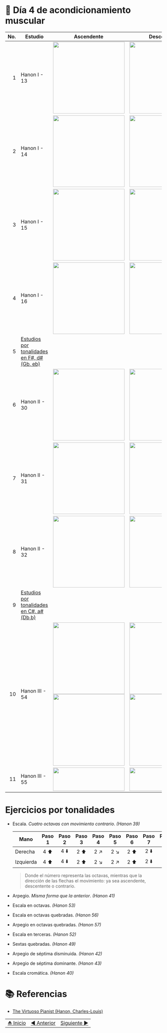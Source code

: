 # :musical_keyboard: Día 4 de acondicionamiento muscular

| No. | Estudio |  Ascendente | Descendente | Final |
| --: | -- | :--: | :--: | :--: |
| 1 | Hanon I - 13 | <img src="../img/hanon/libro-1/hanon-13-01.png"  width="230" height="auto"> | <img src="../img/hanon/libro-1/hanon-13-02.png" width="230" height="auto" > | <img src="../img/hanon/libro-1/hanon-13-03.png"  width="230" height="auto" > | 
| 2 | Hanon I - 14 | <img src="../img/hanon/libro-1/hanon-14-01.png"  width="230" height="auto"> | <img src="../img/hanon/libro-1/hanon-14-02.png" width="230" height="auto" > | <img src="../img/hanon/libro-1/hanon-14-03.png"  width="230" height="auto" > | 
| 3 | Hanon I - 15 | <img src="../img/hanon/libro-1/hanon-15-01.png"  width="230" height="auto"> | <img src="../img/hanon/libro-1/hanon-15-02.png" width="230" height="auto" > | <img src="../img/hanon/libro-1/hanon-15-03.png"  width="230" height="auto" > | 
| 4 | Hanon I - 16 | <img src="../img/hanon/libro-1/hanon-16-01.png"  width="230" height="auto"> | <img src="../img/hanon/libro-1/hanon-16-02.png" width="230" height="auto" > | <img src="../img/hanon/libro-1/hanon-16-03.png"  width="230" height="auto" > | 
| 5 | [Estudios por tonalidades en F#, d# \(Gb, eb\)](#ejercicios-por-tonalidades) |  | | | 
| 6 | Hanon II - 30 | <img src="../img/hanon/libro-2/hanon-02-30-01.png"  width="230" height="auto"> | <img src="../img/hanon/libro-2/hanon-02-30-02.png" width="230" height="auto" > | <img src="../img/hanon/libro-2/hanon-02-30-03.png"  width="230" height="auto"> | 
| 7 | Hanon II - 31 | <img src="../img/hanon/libro-2/hanon-02-31-01.png"  width="230" height="auto"> | <img src="../img/hanon/libro-2/hanon-02-31-02.png" width="230" height="auto" > | <img src="../img/hanon/libro-2/hanon-02-31-03.png"  width="230" height="auto"> | 
| 8 | Hanon II - 32 | <img src="../img/hanon/libro-2/hanon-02-32-01.png"  width="230" height="auto"> | <img src="../img/hanon/libro-2/hanon-02-32-02.png" width="230" height="auto" > | <img src="../img/hanon/libro-2/hanon-02-32-03.png"  width="230" height="auto"> | 
| 9 | [Estudios por tonalidades en C#, a# \(Db,b\)](#ejercicios-por-tonalidades) |  | | | 
| 10 | Hanon III - 54 | <img src="../img/hanon/libro-3/hanon-03-54-01.png"  width="230" height="auto"></br><img src="../img/hanon/libro-3/hanon-03-54-04.png"  width="230" height="auto">| <img src="../img/hanon/libro-3/hanon-03-54-05.png"  width="230" height="auto"></br><img src="../img/hanon/libro-3/hanon-03-54-01.png"  width="230" height="auto"> | <img src="../img/hanon/libro-3/hanon-03-54-03.png"  width="230" height="auto"></br><img src="../img/hanon/libro-3/hanon-03-54-06.png"  width="230" height="auto"> |
| 11 | Hanon III - 55 | <img src="../img/hanon/libro-3/hanon-03-55-01.png" width="230" height="75">| <img src="../img/hanon/libro-3/hanon-03-55-02.png"  width="230" height="75"> | <img src="../img/hanon/libro-3/hanon-03-55-03.png" width="230" height="75"> |

# Ejercicios por tonalidades 

- Escala. *Cuatro octavas con movimiento contrario*. *(Hanon 39)*
    
    |Mano| Paso 1 | Paso 2 | Paso 3 | Paso 4 | Paso 5 | Paso 6 | Paso 7 | Paso 8 | Paso 9 | Paso 10 |
    |--|:--:|:--:|:--:|:--:|:--:|:--:|:--:|:--:|:--:|:--:|
    |Derecha  | 4 :arrow_up: | 4 :arrow_down: | 2 :arrow_up: | 2 :arrow_upper_right: | 2 :arrow_lower_right: | 2 :arrow_up: | 2 :arrow_down: | 2 :arrow_upper_right: | 2 :arrow_lower_right: | 2 :arrow_down: |
    |Izquierda| 4 :arrow_up: | 4 :arrow_down: | 2 :arrow_up: | 2 :arrow_lower_right: | 2 :arrow_upper_right: | 2 :arrow_up: | 2 :arrow_down: | 2 :arrow_lower_right: | 2 :arrow_upper_right: | 2 :arrow_down: |

    > Donde el número representa las octavas, mientras que la dirección de las flechas el movimiento: ya sea ascendente, descentente o contrario.

- Arpegio. *Misma forma que la anterior*. *(Hanon 41)*
- Escala en octavas. *(Hanon 53)*
- Escala en octavas quebradas. *(Hanon 56)*
- Arpegio en octavas quebradas. *(Hanon 57)*
- Escala en terceras. *(Hanon 52)*
- Sextas quebradas. *(Hanon 49)*
- Arpegio de séptima disminuida. *(Hanon 42)*
- Arpegio de séptima dominante. *(Hanon 43)*
- Escala cromática. *(Hanon 40)*

# :books: Referencias
- [The Virtuoso Pianist \(Hanon, Charles-Louis\)](https://imslp.org/wiki/The_Virtuoso_Pianist_(Hanon%2C_Charles-Louis))

||||
|--|:--:|:--:|
|[:eject_button: Inicio](./acondicionamiento.md)| [:arrow_backward: Anterior](./dia_03.md) | [Siguiente :arrow_forward:](./dia_05.md)|
